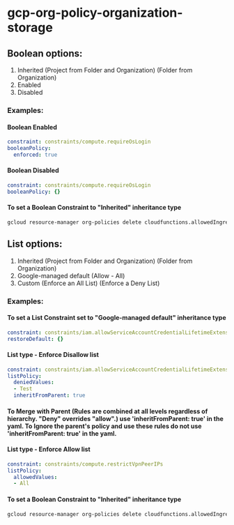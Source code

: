 # gcp-org-policy-organization-storage

## Boolean options:
1. Inherited
(Project from Folder and Organization)
(Folder from Organization)
2. Enabled
3. Disabled

### Examples:

#### Boolean Enabled

```yaml
constraint: constraints/compute.requireOsLogin
booleanPolicy:
  enforced: true
```

#### Boolean Disabled

```yaml
constraint: constraints/compute.requireOsLogin
booleanPolicy: {}
```

#### To set a Boolean Constraint to "Inherited" inheritance type

```bash
gcloud resource-manager org-policies delete cloudfunctions.allowedIngressSettings --organization <project-id>
```

## List options: 
1. Inherited
(Project from Folder and Organization)
(Folder from Organization)
2. Google-managed default 
(Allow - All)
3. Custom 
(Enforce an All List)
(Enforce a Deny List) 


### Examples:

#### To set a List Constraint set to "Google-managed default" inheritance type

```yaml
constraint: constraints/iam.allowServiceAccountCredentialLifetimeExtension
restoreDefault: {}
```

#### List type - Enforce Disallow list

```yaml
constraint: constraints/iam.allowServiceAccountCredentialLifetimeExtension
listPolicy:
  deniedValues:
  - Test
  inheritFromParent: true
```

#### To Merge with Parent (Rules are combined at all levels regardless of hierarchy. "Deny" overrides "allow".) use 'inheritFromParent: true' in the yaml. To Ignore the parent's policy and use these rules do not use 'inheritFromParent: true' in the yaml.

#### List type - Enforce Allow list

```yaml
constraint: constraints/compute.restrictVpnPeerIPs
listPolicy:
  allowedValues:
  - All
```

#### To set a Boolean Constraint to "Inherited" inheritance type
```bash
gcloud resource-manager org-policies delete cloudfunctions.allowedIngressSettings --organization <project-id>
```
